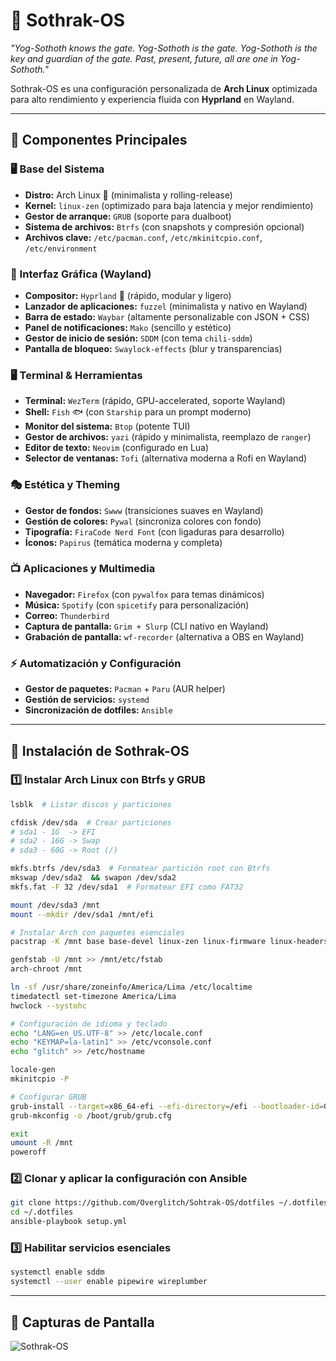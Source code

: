 # 🌌 **Sothrak-OS**  
*"Yog-Sothoth knows the gate. Yog-Sothoth is the gate. Yog-Sothoth is the key and guardian of the gate. Past, present, future, all are one in Yog-Sothoth."*  

Sothrak-OS es una configuración personalizada de **Arch Linux** optimizada para alto rendimiento y experiencia fluida con **Hyprland** en Wayland.  

---

## 💪 **Componentes Principales**  

### **🖥️ Base del Sistema**  
- **Distro:** Arch Linux 🏹 (minimalista y rolling-release)  
- **Kernel:** `linux-zen` (optimizado para baja latencia y mejor rendimiento)  
- **Gestor de arranque:** `GRUB` (soporte para dualboot)  
- **Sistema de archivos:** `Btrfs` (con snapshots y compresión opcional)  
- **Archivos clave:** `/etc/pacman.conf`, `/etc/mkinitcpio.conf`, `/etc/environment`  

### **🎨 Interfaz Gráfica (Wayland)**  
- **Compositor:** `Hyprland` 🌊 (rápido, modular y ligero)  
- **Lanzador de aplicaciones:** `fuzzel` (minimalista y nativo en Wayland)  
- **Barra de estado:** `Waybar` (altamente personalizable con JSON + CSS)  
- **Panel de notificaciones:** `Mako` (sencillo y estético)  
- **Gestor de inicio de sesión:** `SDDM` (con tema `chili-sddm`)  
- **Pantalla de bloqueo:** `Swaylock-effects` (blur y transparencias)  

### **🖥️ Terminal & Herramientas**  
- **Terminal:** `WezTerm` (rápido, GPU-accelerated, soporte Wayland)  
- **Shell:** `Fish` 🐟 (con `Starship` para un prompt moderno)  
- **Monitor del sistema:** `Btop` (potente TUI)  
- **Gestor de archivos:** `yazi` (rápido y minimalista, reemplazo de `ranger`)  
- **Editor de texto:** `Neovim` (configurado en Lua)  
- **Selector de ventanas:** `Tofi` (alternativa moderna a Rofi en Wayland)  

### **🎭 Estética y Theming**  
- **Gestor de fondos:** `Swww` (transiciones suaves en Wayland)  
- **Gestión de colores:** `Pywal` (sincroniza colores con fondo)  
- **Tipografía:** `FiraCode Nerd Font` (con ligaduras para desarrollo)  
- **Íconos:** `Papirus` (temática moderna y completa)  

### **📺 Aplicaciones y Multimedia**  
- **Navegador:** `Firefox` (con `pywalfox` para temas dinámicos)  
- **Música:** `Spotify` (con `spicetify` para personalización)  
- **Correo:** `Thunderbird`  
- **Captura de pantalla:** `Grim + Slurp` (CLI nativo en Wayland)  
- **Grabación de pantalla:** `wf-recorder` (alternativa a OBS en Wayland)  

### **⚡ Automatización y Configuración**  
- **Gestor de paquetes:** `Pacman` + `Paru` (AUR helper)  
- **Gestión de servicios:** `systemd`  
- **Sincronización de dotfiles:** `Ansible`  

---

## 🚀 **Instalación de Sothrak-OS**  

### 1️⃣ **Instalar Arch Linux con Btrfs y GRUB**  
```bash
lsblk  # Listar discos y particiones

cfdisk /dev/sda  # Crear particiones
# sda1 - 1G  -> EFI
# sda2 - 16G -> Swap
# sda3 - 60G -> Root (/)

mkfs.btrfs /dev/sda3  # Formatear partición root con Btrfs
mkswap /dev/sda2  && swapon /dev/sda2
mkfs.fat -F 32 /dev/sda1  # Formatear EFI como FAT32

mount /dev/sda3 /mnt
mount --mkdir /dev/sda1 /mnt/efi

# Instalar Arch con paquetes esenciales
pacstrap -K /mnt base base-devel linux-zen linux-firmware linux-headers grub efibootmgr networkmanager nano man-db man-pages sof-firmware

genfstab -U /mnt >> /mnt/etc/fstab
arch-chroot /mnt

ln -sf /usr/share/zoneinfo/America/Lima /etc/localtime
timedatectl set-timezone America/Lima
hwclock --systohc

# Configuración de idioma y teclado
echo "LANG=en_US.UTF-8" >> /etc/locale.conf
echo "KEYMAP=la-latin1" >> /etc/vconsole.conf
echo "glitch" >> /etc/hostname

locale-gen
mkinitcpio -P

# Configurar GRUB
grub-install --target=x86_64-efi --efi-directory=/efi --bootloader-id=GRUB
grub-mkconfig -o /boot/grub/grub.cfg

exit
umount -R /mnt
poweroff
```

### 2️⃣ **Clonar y aplicar la configuración con Ansible**  
```bash
git clone https://github.com/Overglitch/Sohtrak-OS/dotfiles ~/.dotfiles
cd ~/.dotfiles
ansible-playbook setup.yml
```

### 3️⃣ **Habilitar servicios esenciales**  
```bash
systemctl enable sddm
systemctl --user enable pipewire wireplumber
```

---

## 📸 **Capturas de Pantalla**  
![Sothrak-OS](https://github.com/user-attachments/assets/c1360f23-3db6-4de1-866e-c9bbbf827e7c)  
